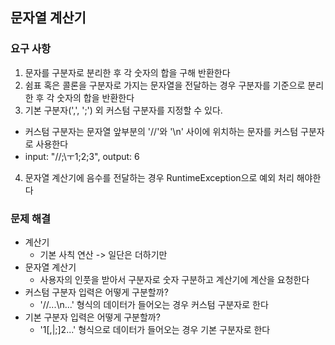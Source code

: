 ## 문자열 계산기
### 요구 사항
1. 문자를 구분자로 분리한 후 각 숫자의 합을 구해 반환한다
2. 쉼표 혹은 콜론을 구분자로 가지는 문자열을 전달하는 경우 구분자를 기준으로 분리한 후 각 숫자의 합을 반환한다
3. 기본 구분자(',', ';') 외 커스텀 구분자를 지정할 수 있다.
- 커스텀 구분자는 문자열 앞부분의 '//'와 '\n' 사이에 위치하는 문자를 커스텀 구분자로 사용한다
- input: "//;\ㅜ1;2;3", output: 6
4. 문자열 계산기에 음수를 전달하는 경우 RuntimeException으로 예외 처리 해야한다

### 문제 해결
- 계산기
  - 기본 사칙 연산 -> 일단은 더하기만
- 문자열 계산기
  - 사용자의 인풋을 받아서 구분자로 숫자 구분하고 계산기에 계산을 요청한다
- 커스텀 구분자 입력은 어떻게 구분할까?
  - '//...\n...' 형식의 데이터가 들어오는 경우 커스텀 구분자로 한다
- 기본 구분자 입력은 어떻게 구분할까?
  - '1[,|;]2...' 형식으로 데이터가 들어오는 경우 기본 구분자로 한다

